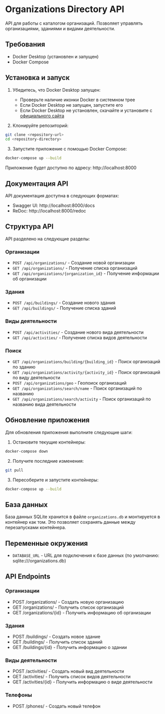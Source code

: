 # Organizations Directory API

API для работы с каталогом организаций. Позволяет управлять организациями, зданиями и видами деятельности.

## Требования

- Docker Desktop (установлен и запущен)
- Docker Compose

## Установка и запуск

1. Убедитесь, что Docker Desktop запущен:
   - Проверьте наличие иконки Docker в системном трее
   - Если Docker Desktop не запущен, запустите его
   - Если Docker Desktop не установлен, скачайте и установите с [официального сайта](https://www.docker.com/products/docker-desktop)

2. Клонируйте репозиторий:
```bash
git clone <repository-url>
cd <repository-directory>
```

3. Запустите приложение с помощью Docker Compose:
```bash
docker-compose up --build
```

Приложение будет доступно по адресу: http://localhost:8000

## Документация API

API документация доступна в следующих форматах:

- Swagger UI: http://localhost:8000/docs
- ReDoc: http://localhost:8000/redoc

## Структура API

API разделено на следующие разделы:

### Организации
- `POST /api/organizations/` - Создание новой организации
- `GET /api/organizations/` - Получение списка организаций
- `GET /api/organizations/{organization_id}` - Получение информации об организации

### Здания
- `POST /api/buildings/` - Создание нового здания
- `GET /api/buildings/` - Получение списка зданий

### Виды деятельности
- `POST /api/activities/` - Создание нового вида деятельности
- `GET /api/activities/` - Получение списка видов деятельности

### Поиск
- `GET /api/organizations/building/{building_id}` - Поиск организаций по зданию
- `GET /api/organizations/activity/{activity_id}` - Поиск организаций по виду деятельности
- `POST /api/organizations/geo` - Геопоиск организаций
- `GET /api/organizations/search/name` - Поиск организаций по названию
- `GET /api/organizations/search/activity` - Поиск организаций по названию вида деятельности

## Обновление приложения

Для обновления приложения выполните следующие шаги:

1. Остановите текущие контейнеры:
```bash
docker-compose down
```

2. Получите последние изменения:
```bash
git pull
```

3. Пересоберите и запустите контейнеры:
```bash
docker-compose up --build
```

## База данных

База данных SQLite хранится в файле `organizations.db` и монтируется в контейнер как том. Это позволяет сохранять данные между перезапусками контейнера.

## Переменные окружения

- `DATABASE_URL` - URL для подключения к базе данных (по умолчанию: sqlite:///organizations.db)

## API Endpoints

### Организации
- POST /organizations/ - Создать новую организацию
- GET /organizations/ - Получить список организаций
- GET /organizations/{id} - Получить информацию об организации

### Здания
- POST /buildings/ - Создать новое здание
- GET /buildings/ - Получить список зданий
- GET /buildings/{id} - Получить информацию о здании

### Виды деятельности
- POST /activities/ - Создать новый вид деятельности
- GET /activities/ - Получить список видов деятельности
- GET /activities/{id} - Получить информацию о виде деятельности

### Телефоны
- POST /phones/ - Создать новый телефон 